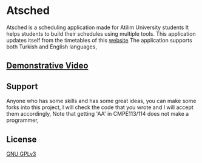 # Atsched

Atsched is a scheduling application made for Atilim University students
It helps students to build their schedules using multiple tools. This application updates itself from the timetables of this [website](https://www.atilim.edu.tr/en/dersprogrami)
The application supports both Turkish and English languages,

## [Demonstrative Video](www.youtube.com/watch?v=LldHI16tvtY)

## Support

Anyone who has some skills and has some great ideas, you can make some forks into this project,
I will check the code that you wrote and I will accept them accordingly,
Note that getting 'AA' in CMPE113/114 does not make a programmer,

## License

[GNU GPLv3](LICENSE)
